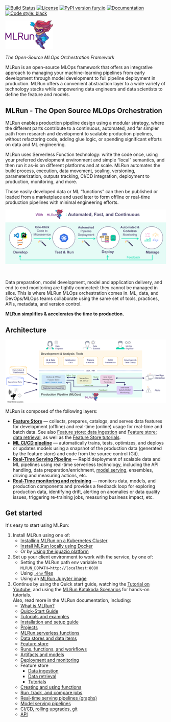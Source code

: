 <a id="top"></a>
[![Build Status](https://github.com/mlrun/mlrun/workflows/CI/badge.svg)](https://github.com/mlrun/mlrun/actions)
[![License](https://img.shields.io/badge/License-Apache%202.0-blue.svg)](https://opensource.org/licenses/Apache-2.0)
[![PyPI version fury.io](https://badge.fury.io/py/mlrun.svg)](https://pypi.python.org/pypi/mlrun/)
[![Documentation](https://readthedocs.org/projects/mlrun/badge/?version=latest)](https://mlrun.readthedocs.io/en/latest/?badge=latest)
[![Code style: black](https://img.shields.io/badge/code%20style-black-000000.svg)](https://github.com/psf/black)

<p align="left"><img src="docs/_static/images/MLRun-logo.png" alt="MLRun logo" width="150"/></p>

*The Open-Source MLOps Orchestration Framework*

MLRun is an open-source MLOps framework that offers an integrative approach to managing your machine-learning pipelines from early development through model development to full pipeline deployment in production.
MLRun offers a convenient abstraction layer to a wide variety of technology stacks while empowering data engineers and data scientists to define the feature and models.

## MLRun - The Open Source MLOps Orchestration

MLRun enables production pipeline design using a modular strategy, where the different parts contribute to a continuous, automated, and far simpler path from research and development to scalable production pipelines, without refactoring code, adding glue logic, or spending significant efforts on data and ML engineering.

MLRun uses Serverless Function technology: write the code once, using your preferred development environment and simple “local” semantics, and then run it as-is on different platforms and at scale. MLRun automates the build process, execution, data movement, scaling, versioning, parameterization, outputs tracking, CI/CD integration, deployment to production, monitoring, and more.

Those easily developed data or ML “functions” can then be published or loaded from a marketplace and used later to form offline or real-time production pipelines with minimal engineering efforts.

<p align="center"><img src="./docs/_static/images/mlrun-flow.png" alt="mlrun-flow" width="600"/></p><br>

Data preparation, model development, model and application delivery, and end to end monitoring are tightly connected: they cannot be managed in silos. This is where MLRun MLOps orchestration comes in. ML, data, and DevOps/MLOps teams collaborate using the same set of tools, practices, APIs, metadata, and version control.

**MLRun simplifies & accelerates the time to production.**

## Architecture 

![pipeline](./docs/_static/images/pipeline.png)

MLRun is composed of the following layers:

- **[Feature Store](./docs/feature-store/feature-store.html)** &mdash; collects, prepares, catalogs, and serves data features for development (offline) and real-time (online) usage for real-time and batch data. See also 
[Feature store: data ingestion](./docs/feature-store/feature-store-data-ingestion) and [Feature store: data retrieval](./docs/feature-store/feature-store-data-retrieval), as well as the [Feature Store tutorials](./docs/feature-store/feature-store-tutorials).
- **[ML CI/CD pipeline](.docs//projects/ci-integration)** &mdash; automatically trains, tests, optimizes, and deploys or updates models using a snapshot of the production 
data (generated by the feature store) and code from the source control (Git).
- **[Real-Time Serving Pipeline](./docs/serving/serving-graph)** &mdash; Rapid deployment of scalable data and ML pipelines using real-time serverless technology, including 
the API handling, data preparation/enrichment, [model serving](https://docs.mlrun.org/en/latest/serving/build-graph-model-serving.html), ensembles, driving and measuring actions, etc.
- **[Real-Time monitoring and retraining](.docs//model_monitoring/index)** &mdash; monitors data, models, and production components and provides a feedback loop for exploring production data, identifying drift, alerting on anomalies or data quality issues, triggering re-training jobs, measuring business impact, etc.

## Get started

It's easy to start using MLRun: 
1. Install MLRun using one of:
   - [Installing MLRun on a Kubernetes Cluster](https://docs.mlrun.org/en/latest/install/kubernetes.html)
   - [Install MLRun locally using Docker](https://docs.mlrun.org/en/latest/install/local-docker.html)
   - Or by [Using the iguazio platform](https://www.iguazio.com/docs/latest-release/)
2. Set up your client environment to work with the service, by one of: 
      - Setting the MLRun path env variable to `MLRUN_DBPATH=http://localhost:8080` 
      - Using [`.env` files](https://docs.mlrun.org/en/latest/install/remote.html)
      - Using an [MLRun Jupyter image](https://docs.mlrun.org/en/latest/install/local-docker.html#use-mlrun-with-mlrun-jupyter-image)
3. Continue by using the Quick start guide, watching the [Tutorial on Youtube](https://www.youtube.com/embed/O6g1pJJ609U), and using the [MLRun Katakoda Scenarios](https://www.katacoda.com/mlrun) for hands-on tutorials.<br>
   Also, read more in the MLRun documentation, including:
      - [What is MLRun?](https://docs.mlrun.org/en/latest/index.html)
      - [Quick-Start Guide](https://docs.mlrun.org/en/latest/quick-start/quick-start.html)
      - [Tutorials and examples](https://docs.mlrun.org/en/latest/howto/index.html)
      - [Installation and setup guide](https://docs.mlrun.org/en/latest/install.html)
      - [Projects](https://docs.mlrun.org/en/latest/projects/project.html)
      - [MLRun serverless functions](https://docs.mlrun.org/en/latest/concepts/functions-concepts.html)
      - [Data stores and data items](https://docs.mlrun.org/en/latest/concepts/data-feature-store.html)
      - [Feature store](https://docs.mlrun.org/en/latest/feature-store/feature-store.html)
      - [Runs, functions, and workflows](https://docs.mlrun.org/en/latest/concepts/runs-experiments-workflows.html)
      - [Artifacts and models](https://docs.mlrun.org/en/latest/store/artifacts.html)
      - [Deployment and monitoring](https://docs.mlrun.org/en/latest/concepts/deployment-monitoring.html)
      - Feature store
         - [Data ingestion](https://docs.mlrun.org/en/latest/feature-store/feature-store-data-ingestion.html)
         - [Data retrieval](https://docs.mlrun.org/en/latest/feature-store/feature-store-data-retrieval.html)
         - [Tutorials](https://docs.mlrun.org/en/latest/feature-store/feature-store-tutorials.html)
      - [Creating and using functions](https://docs.mlrun.org/en/latest/runtimes/functions.html)
      - [Run, track, and compare jobs](https://docs.mlrun.org/en/latest/runtimes/run-track-compare-jobs.html)
      - [Real-time serving pipelines (graphs)](https://docs.mlrun.org/en/latest/serving/serving-graph.html)
      - [Model serving pipelines](https://docs.mlrun.org/en/latest/serving/build-graph-model-serving.html)
      - [CI/CD, rolling upgrades, git](https://docs.mlrun.org/en/latest/model_monitoring/ci-cd-rolling-upgrades-git.html)
      - [API](https://docs.mlrun.org/en/latest/api/index.html)
